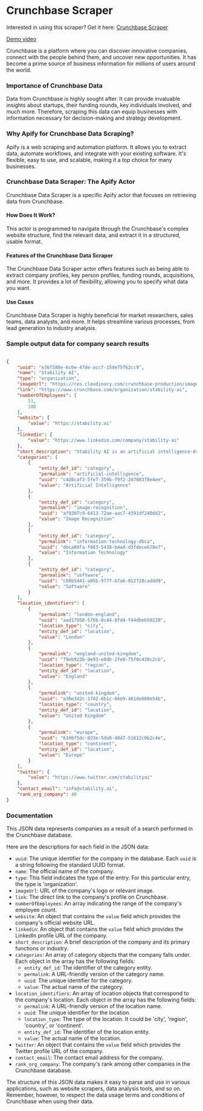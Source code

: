 # Crunchbase Scraper
Interested in using this scraper? Get it here: [Crunchbase Scraper](https://apify.com/curious_coder/crunchbase-scraper?fpr=ve081&fp_sid=github_crunchbase-scraper)

[Demo video](https://www.youtube.com/watch?v=WHMA9wB-lWY)


Crunchbase is a platform where you can discover innovative companies, connect with the people behind them, and uncover new opportunities. It has become a prime source of business information for millions of users around the world.

### **Importance of Crunchbase Data**

Data from Crunchbase is highly sought after. It can provide invaluable insights about startups, their funding rounds, key individuals involved, and much more. Therefore, scraping this data can equip businesses with information necessary for decision-making and strategy development.

### **Why Apify for Crunchbase Data Scraping?**

Apify is a web scraping and automation platform. It allows you to extract data, automate workflows, and integrate with your existing software. It's flexible, easy to use, and scalable, making it a top choice for many businesses.

### **Crunchbase Data Scraper: The Apify Actor**

Crunchbase Data Scraper is a specific Apify actor that focuses on retrieving data from Crunchbase.

#### **How Does It Work?**

This actor is programmed to navigate through the Crunchbase's complex website structure, find the relevant data, and extract it in a structured, usable format.

#### **Features of the Crunchbase Data Scraper**

The Crunchbase Data Scraper actor offers features such as being able to extract company profiles, key person profiles, funding rounds, acquisitions, and more. It provides a lot of flexibility, allowing you to specify what data you want.

#### **Use Cases**

Crunchbase Data Scraper is highly beneficial for market researchers, sales teams, data analysts, and more. It helps streamline various processes, from lead generation to industry analysis.


### Sample output data for company search results

```json

{
	"uuid": "e36f580e-6c0e-47de-accf-15de75f62cc9",
	"name": "Stability AI",
	"type": "organization",
	"imageUrl": "https://res.cloudinary.com/crunchbase-production/image/upload/c_lpad,h_25,w_25,f_auto,b_white,q_auto:eco,dpr_1/yngvetlwqatjdqwmxg9g",
	"link": "https://www.crunchbase.com/organization/stability-ai",
	"numberOfEmployees": [
		51,
		100
	],
	"website": {
		"value": "https://stability.ai"
	},
	"linkedin": {
		"value": "https://www.linkedin.com/company/stability-ai"
	},
	"short_description": "Stability AI is an artificial intelligence-driven visual art startup that designs and implements open AI tools.",
	"categories": [
		{
			"entity_def_id": "category",
			"permalink": "artificial-intelligence",
			"uuid": "c4d8caf3-5fe7-359b-f9f2-2d708378e4ee",
			"value": "Artificial Intelligence"
		},
		{
			"entity_def_id": "category",
			"permalink": "image-recognition",
			"uuid": "af9307c9-6413-72ae-aac7-4391df240dd2",
			"value": "Image Recognition"
		},
		{
			"entity_def_id": "category",
			"permalink": "information-technology-dbca",
			"uuid": "dbca89fa-f083-5438-b4ad-d3fdeceb78e7",
			"value": "Information Technology"
		},
		{
			"entity_def_id": "category",
			"permalink": "software",
			"uuid": "c08b5441-a05b-9777-b7a6-012728caddd9",
			"value": "Software"
		}
	],
	"location_identifiers": [
		{
			"permalink": "london-england",
			"uuid": "aad17950-576b-8c44-8fd4-f44dbeb59220",
			"location_type": "city",
			"entity_def_id": "location",
			"value": "London"
		},
		{
			"permalink": "england-united-kingdom",
			"uuid": "79eb923b-9e93-e0db-2fe0-75f0c430c2cb",
			"location_type": "region",
			"entity_def_id": "location",
			"value": "England"
		},
		{
			"permalink": "united-kingdom",
			"uuid": "a30e342c-1742-6b1c-66e9-461de680e54b",
			"location_type": "country",
			"entity_def_id": "location",
			"value": "United Kingdom"
		},
		{
			"permalink": "europe",
			"uuid": "6106f5dc-823e-5da8-40d7-51612c0b2c4e",
			"location_type": "continent",
			"entity_def_id": "location",
			"value": "Europe"
		}
	],
	"twitter": {
		"value": "https://www.twitter.com/stabilityai"
	},
	"contact_email": "info@stability.ai",
	"rank_org_company": 40
}

```

### Documentation

This JSON data represents companies as a result of a search performed in the Crunchbase database.

Here are the descriptions for each field in the JSON data:

- `uuid`: The unique identifier for the company in the database. Each `uuid` is a string following the standard UUID format.
- `name`: The official name of the company.
- `type`: This field indicates the type of the entry. For this particular entry, the type is 'organization'.
- `imageUrl`: URL of the company's logo or relevant image.
- `link`: The direct link to the company's profile on Crunchbase.
- `numberOfEmployees`: An array indicating the range of the company's employee count.
- `website`: An object that contains the `value` field which provides the company's official website URL.
- `linkedin`: An object that contains the `value` field which provides the LinkedIn profile URL of the company.
- `short_description`: A brief description of the company and its primary functions or industry.
- `categories`: An array of category objects that the company falls under. Each object in the array has the following fields:
    - `entity_def_id`: The identifier of the category entity.
    - `permalink`: A URL-friendly version of the category name.
    - `uuid`: The unique identifier for the category.
    - `value`: The actual name of the category.
- `location_identifiers`: An array of location objects that correspond to the company's location. Each object in the array has the following fields:
    - `permalink`: A URL-friendly version of the location name.
    - `uuid`: The unique identifier for the location.
    - `location_type`: The type of the location. It could be 'city', 'region', 'country', or 'continent'.
    - `entity_def_id`: The identifier of the location entity.
    - `value`: The actual name of the location.
- `twitter`: An object that contains the `value` field which provides the Twitter profile URL of the company.
- `contact_email`: The contact email address for the company.
- `rank_org_company`: The company's rank among other companies in the Crunchbase database.

The structure of this JSON data makes it easy to parse and use in various applications, such as website scrapers, data analysis tools, and so on. Remember, however, to respect the data usage terms and conditions of Crunchbase when using their data.

